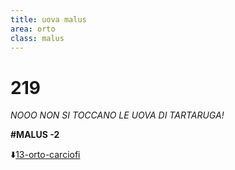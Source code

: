 ```yaml
---
title: uova malus
area: orto
class: malus
---
```

# 219
_NOOO NON SI TOCCANO LE UOVA DI TARTARUGA!_

**#MALUS -2**

⬇️[13-orto-carciofi](13-orto-carciofi.md) 
